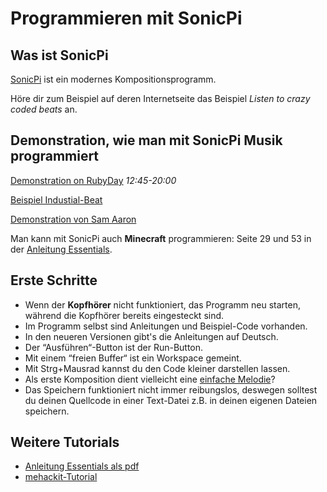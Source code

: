 # Programmieren mit SonicPi

## Was ist SonicPi

[SonicPi](sonic-pi.net) ist ein modernes Kompositionsprogramm.

Höre dir zum Beispiel auf deren Internetseite das Beispiel *Listen to crazy coded beats* an.


## Demonstration, wie man mit SonicPi Musik programmiert

[Demonstration on RubyDay](https://www.youtube.com/watch?v=r2xMo3J8-CA) *12:45-20:00*

[Beispiel Industial-Beat](https://www.youtube.com/watch?v=iuDsyRNUMb0)

[Demonstration von Sam Aaron](https://www.youtube.com/watch?v=e_CQpFaTGyw&list=PLZTeQvgAyeOCEHLtg2iENMNWxuWkjfsrK)

Man kann mit SonicPi auch **Minecraft** programmieren: Seite 29 und 53 in der [Anleitung Essentials](https://www.raspberrypi.org/magpi/issues/essentials-sonic-pi-v1/).

## Erste Schritte

* Wenn der **Kopfhörer** nicht funktioniert, das Programm neu starten, während die Kopfhörer bereits eingesteckt sind.
* Im Programm selbst sind Anleitungen und Beispiel-Code vorhanden.
* In den neueren Versionen gibt's die Anleitungen auf Deutsch.
* Der “Ausführen“-Button ist der Run-Button.
* Mit einem “freien Buffer“ ist ein Workspace gemeint.
* Mit Strg+Mausrad kannst du den Code kleiner darstellen lassen.
* Als erste Komposition dient vielleicht eine [einfache Melodie](http://www.kinderlieder-noten.de/pdf_noten.html)?
* Das Speichern funktioniert nicht immer reibungslos, deswegen solltest du deinen Quellcode in einer Text-Datei z.B. in deinen eigenen Dateien speichern.

## Weitere Tutorials

* [Anleitung Essentials als pdf](https://www.raspberrypi.org/magpi/issues/essentials-sonic-pi-v1/)
* [mehackit-Tutorial](http://sonic-pi.mehackit.org/)
